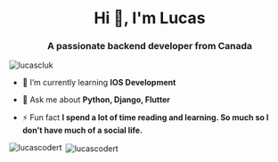 <h1 align="center">Hi 👋, I'm Lucas</h1>
<h3 align="center">A passionate backend developer from Canada</h3>

<p align="left"> <img src="https://komarev.com/ghpvc/?username=lucascluk" alt="lucascluk" /> </p>

- 🌱 I’m currently learning **IOS Development**

- 💬 Ask me about **Python, Django, Flutter**


- ⚡ Fun fact **I spend a lot of time reading and learning. So much so I don’t have much of a social life.**


<p><img align="left" src="https://github-readme-stats.vercel.app/api/top-langs/?username=lucascodertlayout=compact" alt="lucascodert" /></p>

<p>&nbsp;<img align="center" src="https://github-readme-stats.vercel.app/api?username=lucascodert&show_icons=true" alt="lucascodert" /></p>

